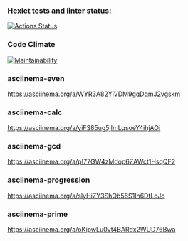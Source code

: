 ### Hexlet tests and linter status:
[![Actions Status](https://github.com/aleksei-shvets/frontend-project-44/workflows/hexlet-check/badge.svg)](https://github.com/aleksei-shvets/frontend-project-44/actions)

### Code Climate 
[![Maintainability](https://api.codeclimate.com/v1/badges/e7cfe18062402acf232c/maintainability)](https://codeclimate.com/github/aleksei-shvets/frontend-project-44/maintainability)

### asciinema-even
https://asciinema.org/a/WYR3A82YlVDM9gqDqmJ2vgskm

### asciinema-calc
https://asciinema.org/a/yiFS85ug5jImLqsoeY4ihjAOi

### asciinema-gcd
https://asciinema.org/a/pI77GW4zMdop6ZAWct1HsqQF2

### asciinema-progression
https://asciinema.org/a/slyHiZY3ShQb56S1Ih6DtLcJo

### asciinema-prime
https://asciinema.org/a/oKipwLu0vt4BARdx2WUD76Bwa